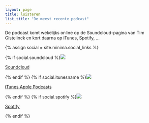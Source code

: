 ```yaml
---
layout: page
title: luisteren
list_title: "De meest recente podcast"
---
```


De podcast komt wekelijks online op de Soundcloud-pagina van Tim Gistelinck en kort daarna op iTunes, Spotify, …

{% assign social = site.minima.social_links %}
<div class="social">
  {% if social.soundcloud %}<a href="https://soundcloud.com/{{ social.soundcloud | cgi_escape | escape }}"
      title="SoundCloud"><img class="svg-icon grey" src="{{ '/assets/soundcloud.svg' | relative_url }}"
        onload="SVGInject(this)"><p>Soundcloud</p></a>{% endif %}
  {% if social.itunesname %}<a
      href="https://podcasts.apple.com/be/podcast/{{ social.itunesname | cgi_escape | escape }}/{{ social.itunesid | cgi_escape | escape }}"
      title="Apple iTunes"><img class="svg-icon grey" src="{{ '/assets/podcast.svg' | relative_url }}"
        onload="SVGInject(this)"><p>iTunes Apple Podcasts</p></a>{% endif %}
 {% if social.spotify %}<a href="https://open.spotify.com/show/{{ social.spotify | cgi_escape | escape }}"
      title="Spotify"><img class="svg-icon grey" src="{{ '/assets/spotify.svg' | relative_url }}"
        onload="SVGInject(this)"><p>Spotify</p></a>{% endif %}
  <!-- {%- if social.youtube_channel -%}<a rel="me"
      href="https://www.youtube.com/channel/{{ social.youtube_channel | cgi_escape | escape }}" title="YouTube"><img
        class="svg-icon grey" src="{{ '/assets/youtube-square.svg' | relative_url }}" onload="SVGInject(this)"></a><p>Youtube (geen podcasts)</p>
  {%- endif -%} -->
</div>



